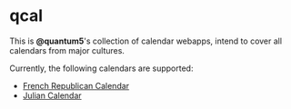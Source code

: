 # qcal

This is **@quantum5**'s collection of calendar webapps, intend to cover all
calendars from major cultures.

Currently, the following calendars are supported:
* [French Republican Calendar](frcal/README.md)
* [Julian Calendar](jcal/README.md)
